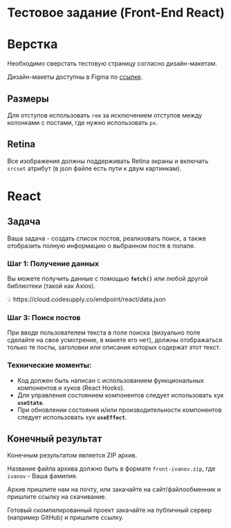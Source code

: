 # Тестовое задание (Front-End React)

# Верстка

Необходимо сверстать тестовую страницу согласно дизайн-макетам.

Дизайн-макеты доступны в Figma по [ссылке](https://www.figma.com/file/5dPAPZRin0lfmgrmvVkg8R/frontend-trial?node-id=0%3A2). 


## Размеры

Для отступов использовать `rem` за исключением отступов между колонками с постами, где нужно использовать `px`.

## Retina

Все изображения должны поддерживать Retina экраны и включать `srcset` атрибут (в json файле есть пути к двум картинкам).


# React

## **Задача**

Ваша задача - создать список постов, реализовать поиск, а также отобразить полную информацию о выбранном посте в попапе.

### **Шаг 1: Получение данных**

Вы можете получить данные с помощью **`fetch()`** или любой другой библиотеки (такой как Axios).

<aside>
💡 https://cloud.codesupply.co/endpoint/react/data.json

</aside>



### **Шаг 3: Поиск постов**

При вводе пользователем текста в поле поиска (визуально поле сделайте на свое усмотрение, в макете его нет), должны отображаться только те посты, заголовки или описания которых содержат этот текст.


### Технические моменты:

- Код должен быть написан с использованием функциональных компонентов и хуков (React Hooks).
- Для управления состоянием компонентов следует использовать хук **`useState`**.
- При обновлении состояния и/или производительности компонентов следует использовать хук **`useEffect`**.

## Конечный результат

Конечным результатом является ZIP архив.

Название файла архива должно быть в формате `front-ivanov.zip`, где `ivanov` - Ваша фамилия. 

Архив пришлите нам на почту, или закачайте на сайт/файлообменник и пришлите ссылку на скачивание.

Готовый скомпилированный проект закачайте на публичный сервер (например GitHub) и пришлите ссылку.